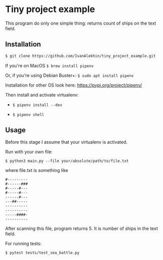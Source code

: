 # Tiny project example
This program do only one simple thing: returns count of ships on the text field.

## Installation
``` bash
$ git clone https://github.com/IvanAlekhin/tiny_project_example.git
```

If you're on MacOS
```$ brew install pipenv```

Or, if you're using Debian Buster+:
```$ sudo apt install pipenv```

Installation for other OS look here: https://pypi.org/project/pipenv/

Then install and activate virtualenv:

- ```$ pipenv install --dev```

- ```$ pipenv shell```

## Usage
Before this stage I assume that your virtualenv is activated.

Run with your own file:
```
$ python3 main.py --file your/absolute/path/to/file.txt
```
where file.txt is something like
```
#---------
#------###
#-----#---
#-----#---
------#---
---##-----
----------
----------
-----####-
----------
```
After scanning this file, program returns 5.  It is number of ships in the text field.



For running tests:
```
$ pytest tests/test_sea_battle.py
```
